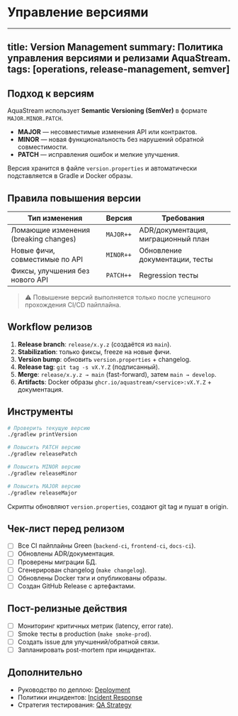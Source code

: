 # Управление версиями

---
title: Version Management
summary: Политика управления версиями и релизами AquaStream.
tags: [operations, release-management, semver]
---

## Подход к версиям

AquaStream использует **Semantic Versioning (SemVer)** в формате `MAJOR.MINOR.PATCH`.

- **MAJOR** — несовместимые изменения API или контрактов.
- **MINOR** — новая функциональность без нарушений обратной совместимости.
- **PATCH** — исправления ошибок и мелкие улучшения.

Версия хранится в файле `version.properties` и автоматически подставляется в Gradle и Docker образы.

## Правила повышения версии

| Тип изменения | Версия | Требования |
|---------------|---------|------------|
| Ломающие изменения (breaking changes) | `MAJOR++` | ADR/документация, миграционный план |
| Новые фичи, совместимые по API | `MINOR++` | Обновление документации, тесты |
| Фиксы, улучшения без нового API | `PATCH++` | Regression тесты |

> ⚠️ Повышение версий выполняется только после успешного прохождения CI/CD пайплайна.

## Workflow релизов

1. **Release branch**: `release/x.y.z` (создаётся из `main`).
2. **Stabilization**: только фиксы, freeze на новые фичи.
3. **Version bump**: обновить `version.properties` + changelog.
4. **Release tag**: `git tag -s vX.Y.Z` (подписанный).
5. **Merge**: `release/x.y.z → main` (fast-forward), затем `main → develop`.
6. **Artifacts**: Docker образы `ghcr.io/aquastream/<service>:vX.Y.Z` + документация.

## Инструменты

```bash
# Проверить текущую версию
./gradlew printVersion

# Повысить PATCH версию
./gradlew releasePatch

# Повысить MINOR версию
./gradlew releaseMinor

# Повысить MAJOR версию
./gradlew releaseMajor
```

Скрипты обновляют `version.properties`, создают git tag и пушат в origin.

## Чек-лист перед релизом

- [ ] Все CI пайплайны Green (`backend-ci`, `frontend-ci`, `docs-ci`).
- [ ] Обновлены ADR/документация.
- [ ] Проверены миграции БД.
- [ ] Сгенерирован changelog (`make changelog`).
- [ ] Обновлены Docker тэги и опубликованы образы.
- [ ] Создан GitHub Release с артефактами.

## Пост-релизные действия

- [ ] Мониторинг критичных метрик (latency, error rate).
- [ ] Smoke тесты в production (`make smoke-prod`).
- [ ] Создать issue для улучшений/обратной связи.
- [ ] Запланировать post-mortem при инцидентах.

## Дополнительно

- Руководство по деплою: [Deployment](deployment.md)
- Политики инцидентов: [Incident Response](runbooks/incident-response.md)
- Стратегия тестирования: [QA Strategy](../qa/index.md)
